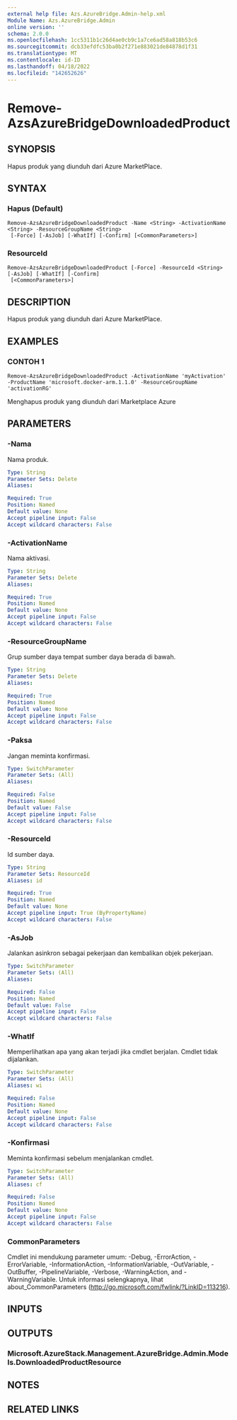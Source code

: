 ```yaml
---
external help file: Azs.AzureBridge.Admin-help.xml
Module Name: Azs.AzureBridge.Admin
online version: ''
schema: 2.0.0
ms.openlocfilehash: 1cc5311b1c26d4ae0cb9c1a7ce6ad58a818b53c6
ms.sourcegitcommit: dcb33efdfc53ba0b2f271e883021de84878d1f31
ms.translationtype: MT
ms.contentlocale: id-ID
ms.lasthandoff: 04/18/2022
ms.locfileid: "142652626"
---
```

# Remove-AzsAzureBridgeDownloadedProduct

## SYNOPSIS
Hapus produk yang diunduh dari Azure MarketPlace.

## SYNTAX

### Hapus (Default)
```
Remove-AzsAzureBridgeDownloadedProduct -Name <String> -ActivationName <String> -ResourceGroupName <String>
 [-Force] [-AsJob] [-WhatIf] [-Confirm] [<CommonParameters>]
```

### ResourceId
```
Remove-AzsAzureBridgeDownloadedProduct [-Force] -ResourceId <String> [-AsJob] [-WhatIf] [-Confirm]
 [<CommonParameters>]
```

## DESCRIPTION
Hapus produk yang diunduh dari Azure MarketPlace.

## EXAMPLES

### CONTOH 1
```
Remove-AzsAzureBridgeDownloadedProduct -ActivationName 'myActivation' -ProductName 'microsoft.docker-arm.1.1.0' -ResourceGroupName 'activationRG'
```

Menghapus produk yang diunduh dari Marketplace Azure

## PARAMETERS

### -Nama
Nama produk.

```yaml
Type: String
Parameter Sets: Delete
Aliases:

Required: True
Position: Named
Default value: None
Accept pipeline input: False
Accept wildcard characters: False
```

### -ActivationName
Nama aktivasi.

```yaml
Type: String
Parameter Sets: Delete
Aliases:

Required: True
Position: Named
Default value: None
Accept pipeline input: False
Accept wildcard characters: False
```

### -ResourceGroupName
Grup sumber daya tempat sumber daya berada di bawah.

```yaml
Type: String
Parameter Sets: Delete
Aliases:

Required: True
Position: Named
Default value: None
Accept pipeline input: False
Accept wildcard characters: False
```

### -Paksa
Jangan meminta konfirmasi.

```yaml
Type: SwitchParameter
Parameter Sets: (All)
Aliases:

Required: False
Position: Named
Default value: False
Accept pipeline input: False
Accept wildcard characters: False
```

### -ResourceId
Id sumber daya.

```yaml
Type: String
Parameter Sets: ResourceId
Aliases: id

Required: True
Position: Named
Default value: None
Accept pipeline input: True (ByPropertyName)
Accept wildcard characters: False
```

### -AsJob
Jalankan asinkron sebagai pekerjaan dan kembalikan objek pekerjaan.

```yaml
Type: SwitchParameter
Parameter Sets: (All)
Aliases:

Required: False
Position: Named
Default value: False
Accept pipeline input: False
Accept wildcard characters: False
```

### -WhatIf
Memperlihatkan apa yang akan terjadi jika cmdlet berjalan.
Cmdlet tidak dijalankan.

```yaml
Type: SwitchParameter
Parameter Sets: (All)
Aliases: wi

Required: False
Position: Named
Default value: None
Accept pipeline input: False
Accept wildcard characters: False
```

### -Konfirmasi
Meminta konfirmasi sebelum menjalankan cmdlet.

```yaml
Type: SwitchParameter
Parameter Sets: (All)
Aliases: cf

Required: False
Position: Named
Default value: None
Accept pipeline input: False
Accept wildcard characters: False
```

### CommonParameters
Cmdlet ini mendukung parameter umum: -Debug, -ErrorAction, -ErrorVariable, -InformationAction, -InformationVariable, -OutVariable, -OutBuffer, -PipelineVariable, -Verbose, -WarningAction, and -WarningVariable. Untuk informasi selengkapnya, lihat about_CommonParameters (http://go.microsoft.com/fwlink/?LinkID=113216).

## INPUTS

## OUTPUTS

### Microsoft.AzureStack.Management.AzureBridge.Admin.Models.DownloadedProductResource

## NOTES

## RELATED LINKS
